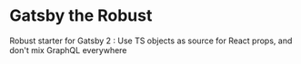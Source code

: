 # Gatsby the Robust
Robust starter for Gatsby 2 : Use TS objects as source for React props, and don't mix GraphQL everywhere
